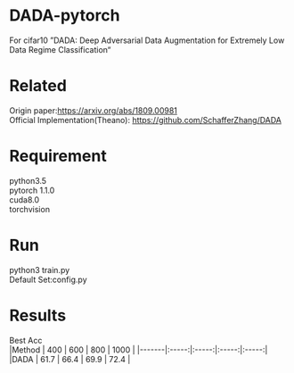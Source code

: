 # DADA-pytorch
For cifar10 ”DADA: Deep Adversarial Data Augmentation for Extremely Low Data Regime Classification“

# Related  
Origin paper:https://arxiv.org/abs/1809.00981  
Official Implementation(Theano): https://github.com/SchafferZhang/DADA  
# Requirement  
python3.5  
pytorch 1.1.0  
cuda8.0  
torchvision  
# Run
python3 train.py  
Default Set:config.py  
# Results  
Best Acc  
|Method | 400 | 600 | 800 | 1000 |
|-------|:-----:|:-----:|:-----:|:-----:|
 |DADA | 61.7 | 66.4 | 69.9 | 72.4 |
